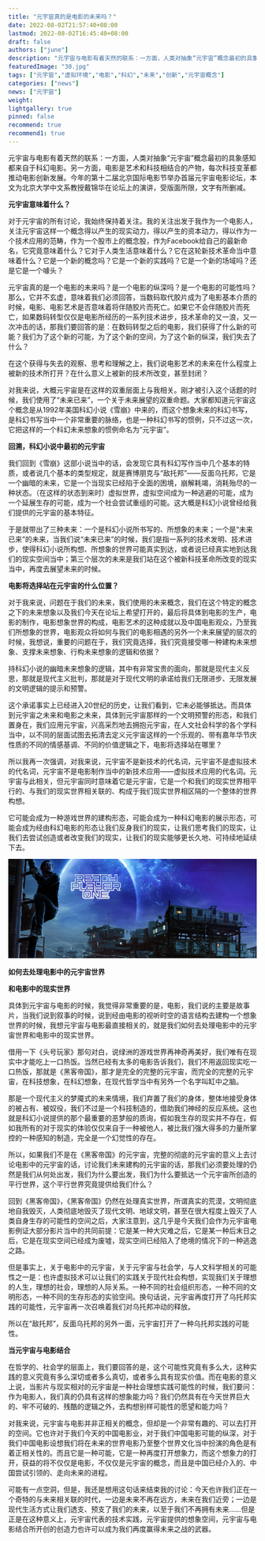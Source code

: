 ```yaml
---
title: "元宇宙真的是电影的未来吗？"
date: 2022-08-02T21:57:40+08:00
lastmod: 2022-08-02T16:45:40+08:00
draft: false
authors: ["june"]
description: "元宇宙与电影有着天然的联系：一方面，人类对抽象“元宇宙”概念最初的具象感知都来自于科幻电影。"
featuredImage: "30.jpg"
tags: ["元宇宙","虚拟环境","电影","科幻","未来","创新","元宇宙概念"]
categories: ["news"]
news: ["元宇宙"]
weight: 
lightgallery: true
pinned: false
recommend: true
recommend1: true
---
```




元宇宙与电影有着天然的联系：一方面，人类对抽象“元宇宙”概念最初的具象感知都来自于科幻电影。另一方面，电影是艺术和科技相结合的产物，每次科技变革都推动电影创新发展。今年的第十二届北京国际电影节举办首届元宇宙电影论坛，本文为北京大学中文系教授戴锦华在论坛上的演讲，受版面所限，文字有所删减。



**元宇宙意味着什么？**

对于元宇宙的所有讨论，我始终保持着关注。我的关注出发于我作为一个电影人，关注元宇宙这样一个概念得以产生的现实动力，得以产生的资本动力，得以作为一个技术应用的范畴，作为一个股市上的概念股，作为Facebook给自己的最新命名，它究竟意味着什么？它对于人类生活意味着什么？它在这轮新技术革命当中意味着什么？它是一个新的概念吗？它是一个新的实践吗？它是一个新的场域吗？还是它是一个噱头？

元宇宙真的是一个电影的未来吗？是一个电影的纵深吗？是一个电影的可能性吗？那么，它并不玄虚，意味着我们必须回答，当数码取代胶片成为了电影基本介质的时候，电影、电影艺术是否意味着将伴随胶片而死亡。如果它不会伴随胶片而死亡，如果数码转型仅仅是电影所经历的一系列技术进步，技术革命的又一浪，又一次冲击的话，那我们要回答的是：在数码转型之后的电影，我们获得了什么新的可能？我们为了这个新的可能，为了这个新的空间，为了这个新的纵深，我们失去了什么？

在这个获得与失去的观察、思考和理解之上，我们说电影艺术的未来在什么程度上被新的技术所打开？在什么意义上被新的技术所改变，甚至封闭？

对我来说，大概元宇宙是在这样的双重层面上与我相关。刚才被引入这个话题的时候，我们使用了“未来已来”，一个关于未来展望的双重命题。大家都知道元宇宙这个概念是从1992年美国科幻小说《雪崩》中来的，而这个想象未来的科幻书写，是科幻书写当中一个非常重要的脉络，也是一种科幻书写的惯例，只不过这一次，它把这样的一个科幻未来想象的惯例命名为“元宇宙”。

**回溯，科幻小说中最初的元宇宙**

我们回到《雪崩》这部小说当中的话，会发现它具有科幻写作当中几个基本的特质，或者说几个基本的类型规定，就是赛博朋克与“敌托邦”——反面乌托邦，它是一个幽暗的未来，它是一个当现实已经陷于全面的困境，崩解耗竭，消耗殆尽的一种状态。（在这样的状态到来时）虚拟世界，虚拟空间成为一种逃避的可能，成为一个延展生存的可能，成为一个社会尝试重组的可能。这大概是科幻小说曾经给我们提供的元宇宙的基本特征。

于是就带出了三种未来：一个是科幻小说所书写的、所想象的未来；一个是“未来已来”的未来，当我们说“未来已来”的时候，我们是指一系列的技术发明、技术进步，使得科幻小说所构想、所想象的世界可能真实到达，或者说已经真实地到达我们的现实空间当中；第三个层次的未来是我们站在这个被新科技革命所改变的现实当中，再度去展望未来的时候。



**电影将选择站在元宇宙的什么位置？**

对于我来说，问题在于我们的未来，我们使用的未来概念，我们在这个特定的概念之下的未来想象以及我们今天在论坛上希望打开的，最后将具体到电影的生产，电影的制作，电影想象世界的构成，电影艺术的这种成就以及中国电影观众，乃至我们所想象的世界，电影观众将如何与我们的电影相遇的另外一个未来展望的层次的时候，我想说，重要的问题在于，我们究竟选择，我们究竟接受哪一种建构未来想象、支撑未来想象、行构未来想象的逻辑和依据？

持科幻小说的幽暗未来想象的逻辑，其中有非常宝贵的面向，那就是现代主义反思，那就是现代主义批判，那就是对于现代文明的承诺给我们无限进步、无限发展的文明逻辑的提示和预警。

这个承诺事实上已经进入20世纪的历史，让我们看到，它未必能够抵达。而具体到元宇宙之未来和电影之未来，具体到元宇宙那样的一个文明预警的形态，和我们置身在，我们应用元宇宙，兴高采烈地去拥抱元宇宙，在人文社会科学的各个学科当中，以不同的层面试图去拓清去定义元宇宙这样的一个乐观的、带有嘉年华节庆性质的不同的情感基调、不同的价值逻辑之下，电影将选择站在哪里？

所以我再一次强调，对我来说，元宇宙不是新技术的代名词，元宇宙不是虚拟技术的代名词，元宇宙不是电影制作当中的新技术应用——虚拟技术应用的代名词。元宇宙与此相关，但元宇宙同时意味着它是元宇宙，它是一个和我们的现实世界相平行的、与我们的现实世界相关联的、构成于我们现实世界相区隔的一个整体的世界构想。

它可能会成为一种游戏世界的建构形态，可能会成为一种科幻电影的展示形态，可能会成为经由科幻电影的形态让我们反身我们的现实，让我们思考我们的现实，让我们去尝试创造或者改变我们的现实，让我们的现实能够更长久地、可持续地延续下去。

![元宇宙](30.jpg)



**如何去处理电影中的元宇宙世界**

**和电影中的现实世界**

具体到元宇宙与电影的时候，我觉得非常重要的是，电影，我们说的主要是故事片，当我们说到叙事的时候，说到经由电影的视听时空的语言结构去建构一个想象世界的时候，我想元宇宙与电影最直接相关的，就是我们如何去处理电影中的元宇宙世界和电影中的现实世界。

借用一下《头号玩家》那句对白，说绿洲的游戏世界再神奇再美好，我们唯有在现实中才能吃上一口热饭。当然已经有太多的电影告诉我们，我们不用返回现实吃一口热饭，那就是《黑客帝国》，那才是完全的完整的元宇宙，而完全的完整的元宇宙，在科技想象，在科幻想象，在现代哲学当中有另外一个名字叫缸中之脑。

那是一个现代主义的梦魇式的未来情境，我们弃置了我们的身体，整体地接受身体的被占有、被奴役，我们不过是一个科技制造的，借助我们神经的反应系统。这也就是科幻小说提供的那个最重要的恶梦般的质询，假如我生存的现实并不存在，假如我所有的对于现实的体验仅仅来自于一种被他人，被比我们强大得多的力量所掌控的一种感知的制造，完全是一个幻觉性的存在。

所以，如果我们不是在《黑客帝国》的元宇宙，完整的彻底的元宇宙的意义上去讨论电影中的元宇宙的话，讨论我们未来建构的元宇宙的话，那我们必须要处理的仍然是我们从何处出发，我们为什么要出发，我们为什么要抵达一个元宇宙所创造的平行世界，这个平行世界究竟提供给我们什么？

回到《黑客帝国》，《黑客帝国》仍然在处理真实世界，所谓真实的荒漠，文明彻底地自我毁灭，人类彻底地毁灭了现代文明、地球文明，甚至在很大程度上毁灭了人类自身生存的可能性的空间之后，大家注意到，这几乎是今天我们会作为元宇宙电影例证大部分影片当中的共同前提：它是某一种大灾难之后，它是某一种后末日之后，它是在现实空间已经成为废墟，现实空间已经陷入了绝境的情况下的一种逃逸之路。

但是事实上，关于电影中的元宇宙，关于元宇宙与社会学，与人文科学相关的可能性之一是：也许虚拟技术可以让我们的实践关于现代社会构想，实现我们关于理想的人生，理想的社会，理想的人际关系。一种不同的社会组织形态，一种不同的文明形态，一种不同的生存形态的实验空间。换句话说，元宇宙再度打开了乌托邦实践的可能性，元宇宙再一次召唤着我们对乌托邦冲动的释放。

所以在“敌托邦”，反面乌托邦的另外一面，元宇宙打开了一种乌托邦实践的可能性。



**当元宇宙与电影结合**

在哲学的、社会学的层面上，我们要回答的是，这个可能性究竟有多么大，这种实践的意义究竟有多么深切或者多么真切，或者多么具有现实价值。而在电影的意义上说，当影片与现实相对的元宇宙是一种社会理想实践可能性的时候，我们要问：作为电影人，我们真的仍具有这样的想象能力吗？我们仍然具有在今天世界巨大的、牢不可破的、残酷的逻辑之外，去构想别样可能性的愿望和能力吗？

对我来说，元宇宙与电影并非正相关的概念，但却是一个非常有趣的、可以去打开的空间。它也许对于我们今天的中国电影业，对于我们中国电影可能的纵深，对于我们中国电影设想我们将在未来的世界电影乃至整个世界文化当中扮演的角色是有着正相关性的。而且它是一种可能，它是一种再度打开想象力，而这个想象力的打开，获益的将不仅仅是电影，不仅仅是元宇宙的概念，而且是中国已经介入的、中国尝试引领的、走向未来的进程。

可能有一点空洞，但是，我还是想用这句话来结束我的讨论：今天也许我们正在一个奇特的与未来相关联的时代，一边是未来不再在远方，未来在我们近旁；一边是现代生活方式让我们透支、预支了我们的未来，以至于我们不再拥有未来……但是正是在这种意义上，元宇宙代表的技术实践，元宇宙提供的想象空间，元宇宙与电影结合所开创的创造力也许可以成为我们再度赢得未来之战的武器。 


